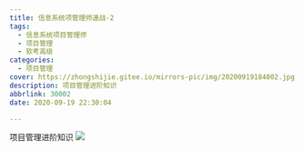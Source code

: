 ```yaml
---
title: 信息系统项管理师速战-2
tags:
  - 信息系统项目管理师
  - 项目管理
  - 软考高级
categories:
  - 项目管理
cover: https://zhongshijie.gitee.io/mirrors-pic/img/20200919184002.jpg
description: 项目管理进阶知识
abbrlink: 30002
date: 2020-09-19 22:30:04

---
```


项目管理进阶知识
![](https://zhongshijie.gitee.io/mirrors-pic/img/20201008081225.png)
